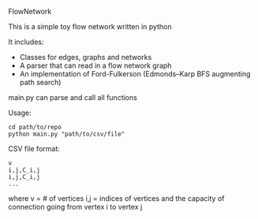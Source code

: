 FlowNetwork

This is a simple toy flow network written in python

It includes:
* Classes for edges, graphs and networks
* A parser that can read in a flow network graph
* An implementation of Ford-Fulkerson (Edmonds–Karp BFS augmenting path search)

main.py can parse and call all functions

Usage: 
```
cd path/to/repo
python main.py "path/to/csv/file"
```

CSV file format:
```
v
i,j,C_i,j
i,j,C_i,j
...
```

where v = # of vertices
i,j = indices of vertices and the capacity of connection going from vertex i to vertex j
